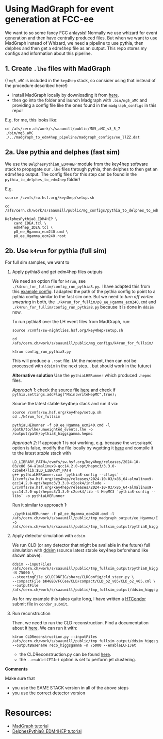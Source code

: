 # Using MadGraph for event generation at FCC-ee

We want to so some fancy FCC anlaysis! Normally we use whizard for event generation and then have centrally produced files. But when we want to use MadGraph instead of Whizard, we need a pipeline to use pythia, then delphes and then get a edm4hep file as an output. This repo stores my configs and information about this pipeline.

## 1. Create `.lhe` files with MadGraph

(! `mg5_aMC` is included in the `key4hep` stack, so consider using that instead of the procedure described here!)

- install MadGraph locally by downloading it from [here](https://launchpad.net/mg5amcnlo).
- then go into the folder and launch Madgraph with `.bin/mg5_aMC` and providing a config file like the ones found in the `madgraph_configs` in this repo!

E.g. for me, this looks like:

```
cd /afs/cern.ch/work/s/saaumill/public/MG5_aMC_v3_5_7
./bin/mg5_aMC ./../madgraph_to_edm4hep_pipeline/madgraph_configs/ee_llZZ.dat
```


## 2a. Use pythia and delphes (fast sim)

We use the `DelphesPythia8_EDM4HEP` module from the key4hep software stack to propagate our `.lhe` files through pythia, then delphes to then get an edm4hep output. The config files for this step can be found in the `pythia_to_delphes_to_edm4hep` folder! 

E.g.

```
source /cvmfs/sw.hsf.org/key4hep/setup.sh 

cd /afs/cern.ch/work/s/saaumill/public/mg_configs/pythia_to_delphes_to_edm4hep

DelphesPythia8_EDM4HEP \
	card_IDEA.tcl \
	edm4hep_IDEA.tcl \
	p8_ee_Hgamma_ecm240.cmd \
	p8_ee_Hgamma_ecm240.root 

```

## 2b. Use `k4run` for pythia (full sim)

For full sim samples, we want to

1. Apply pythia8 and get edm4hep files outputs

	We need an option file for `k4run`, see `./k4run_for_fullim/config_run_pythia8.py`. I have adapted this from this [example config](https://github.com/HEP-FCC/k4Gen/blob/main/k4Gen/options/pythia.py). I adapted the path of the pythia config to point to a pythia config similar to the fast sim one. But we need to *turn off vertex smearing* in both, the `./k4run_for_fullim/p8_ee_Hgamma_ecm240.cmd` and `./k4run_for_fullim/config_run_pythia8.py` because it is done in `ddsim` now. 

	To run pythia8 over the LH event files from MadGraph, run:

	```
	source /cvmfs/sw-nightlies.hsf.org/key4hep/setup.sh 

	cd /afs/cern.ch/work/s/saaumill/public/mg_configs/k4run_for_fullsim/

	k4run config_run_pythia8.py
	```

	This will produce a `.root` file. (At the moment, then can not be processed with `ddsim` in the next step... but should work in the future)


	**Alternative solution**
	Use the `pythiaLHERunner` which produced `.hepmc` files. 
	
	*Approach 1*: check the source file [here](https://github.com/key4hep/k4GeneratorsConfig/blob/2eab3f7757bf26218e2cb2248b3d3b5a05c99e63/k4GeneratorsConfig/src/pythiaLHERunner.cxx) and check if `pythia.settings.addFlag("Main:writeHepMC",true);`

	Source the latest stable key4hep stack and run it via: 

	```
	source /cvmfs/sw.hsf.org/key4hep/setup.sh 
	cd ./k4run_for_fullsim

	pythiaLHERunner -f p8_ee_Hgamma_ecm240.cmd -l /path/to/lhe/unweighted_events.lhe -o /output/path/pythia8_higgsgamma.hepmc
	```

	*Approach 2*: If approach 1 is not working, e.g. because the `writeHepMC` option is false, modify the file locally by wgetting it [here](https://raw.githubusercontent.com/key4hep/k4GeneratorsConfig/2eab3f7757bf26218e2cb2248b3d3b5a05c99e63/k4GeneratorsConfig/src/pythiaLHERunner.cxx) and compile it to the latest *stable* stack with 

	```
	LD_LIBRARY_PATH=/cvmfs/sw.hsf.org/key4hep/releases/2024-10-03/x86_64-almalinux9-gcc14.2.0-opt/hepmc3/3.3.0-c2oek4/lib:$LD_LIBRARY_PATH
	g++ pythiaLHERunner.cxx `pythia8-config --cflags` -I/cvmfs/sw.hsf.org/key4hep/releases/2024-10-03/x86_64-almalinux9-gcc14.2.0-opt/hepmc3/3.3.0-c2oek4/include -L/cvmfs/sw.hsf.org/key4hep/releases/2024-10-03/x86_64-almalinux9-gcc14.2.0-opt/hepmc3/3.3.0-c2oek4/lib -l HepMC3 `pythia8-config --libs` -o pythiaLHERunner
	```

	Run it similar to approach 1:

	```
	./pythiaLHERunner -f p8_ee_Hgamma_ecm240.cmd -l /afs/cern.ch/work/s/saaumill/public/tmp_madgraph_output/ee_Hgamma/Events/run_0/unweighted_events.lhe -o /afs/cern.ch/work/s/saaumill/public/tmp_fullsim_output/pythia8_higgsgamma.hepmc
	```


2. Apply detector simulation with `ddsim`

	We run CLD (or any detector that might be available in the future) full simulation with [ddsim](https://fcc-ee-detector-full-sim.docs.cern.ch/CLD/) (source latest stable key4hep beforehand like shown above):

	```
	ddsim --inputFiles /afs/cern.ch/work/s/saaumill/public/tmp_fullsim_output/pythia8_higgsgamma.hepmc -N 75000 \
	--steeringFile $CLDCONFIG/share/CLDConfig/cld_steer.py \
	--compactFile $K4GEO/FCCee/CLD/compact/CLD_o2_v05/CLD_o2_v05.xml \
	--outputFile /afs/cern.ch/work/s/saaumill/public/tmp_fullsim_output/ddsim_higgsgamma.root
	```

	As for my example this takes quite long, I have written a [HTCondor](https://batchdocs.web.cern.ch/local/quick.html) submit file in `condor_submit`. 

3. Run reconstruction 

	Then, we need to run the CLD reconstruction. Find a documentation about it [here](https://fcc-ee-detector-full-sim.docs.cern.ch/CLD/). We can run it with: 

	```
	k4run CLDReconstruction.py --inputFiles /afs/cern.ch/work/s/saaumill/public/tmp_fullsim_output/ddsim_higgsgamma.root --outputBasename reco_higgsgamma -n 75000 --enableLCFIJet
	```
	
	- the CLDReconstruction.py can be found [here](https://github.com/key4hep/CLDConfig/blob/main/CLDConfig/CLDReconstruction.py). 
	- the `--enableLCFIJet` option is set to perform jet clustering. 
	


**Comments** 

Make sure that
- you use the SAME STACK version in all of the above steps
- you use the correct detector version



# Resources: 
- [MadGraph tutorial](https://twiki.cern.ch/twiki/bin/view/CMSPublic/MadgraphTutorial)
- [DelphesPythia8_EDM4HEP tutorial](https://github.com/HEP-FCC/fcc-tutorials/blob/main/fast-sim-and-analysis/k4simdelphes/doc/starterkit/FccFastSimDelphes/Readme.md)